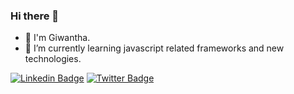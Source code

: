 ### Hi there 👋

- 👦 I'm Giwantha.
- 🌱 I’m currently learning javascript related frameworks and new technologies.

[![Linkedin Badge](https://img.shields.io/badge/-LinkedIn-blue?style=flat-square&logo=Linkedin&logoColor=white&link=https://www.linkedin.com/in/harshkumarkhatri/)](https://www.linkedin.com/in/diogorodrigues02/)  [![Twitter Badge](https://img.shields.io/badge/-Twitter-1ca0f1?style=flat-square&labelColor=1ca0f1&logo=twitter&logoColor=white&link=https://twitter.com/_diogorodrigues)](https://twitter.com/_diogorodrigues)
<!--
**giwi97/giwi97** is a ✨ _special_ ✨ repository because its `README.md` (this file) appears on your GitHub profile.

Here are some ideas to get you started:

- 🔭 I’m currently working on ...
- 🌱 I’m currently learning ...
- 👯 I’m looking to collaborate on ...
- 🤔 I’m looking for help with ...
- 💬 Ask me about ...
- 📫 How to reach me: ...
- 😄 Pronouns: ...
- ⚡ Fun fact: ...
-->


<!--<img align="left" alt="giwi97's Github Stats" src="https://github-readme-stats.vercel.app/api?username=giwi97&hide=prs,issues,contribs&show_icons=true&hide_border=true"/>-->
